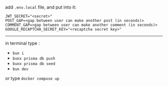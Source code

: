 add `.env.local` file, and put into it:
```
JWT_SECRET="<secret>"
POST_GAP=<gap between user can make another post (in seconds)>
COMMENT_GAP=<gap between user can make another comment (in seconds)>
GOOGLE_RECAPTCHA_SECRET_KEY="<recaptcha secret key>"
```
---
in terminal type :
* `bun i`
* `bunx prisma db push`
* `bunx prisma db seed`
* `bun dev`

or type `docker compose up`
